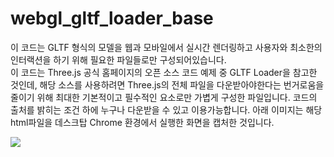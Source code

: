 # webgl_gltf_loader_base

이 코드는 GLTF 형식의 모델을 웹과 모바일에서 실시간 렌더링하고 사용자와 최소한의 인터랙션을 하기 위해 필요한 파일들로만 구성되어있습니다.  
이 코드는 Three.js 공식 홈페이지의 오픈 소스 코드 예제 중 GLTF Loader을 참고한 것인데, 해당 소스를 사용하려면 Three.js의 전체 파일을 다운받아야한다는 번거로움을 줄이기 위해 최대한 기본적이고 필수적인 요소로만 가볍게 구성한 파일입니다. 
코드의 출처를 밝히는 조건 하에 누구나 다운받을 수 있고 이용가능합니다. 
아래 이미지는 해당 html파일을 데스크탑 Chrome 환경에서 실행한 화면을 캡처한 것입니다. 

<img src="https://github.com/madfield/webgl_gltf_loader_base/blob/main/sample/capture.png?raw=true">


